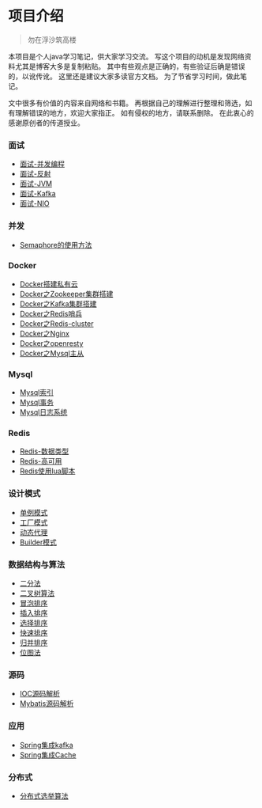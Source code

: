 # 项目介绍

> 勿在浮沙筑高楼

本项目是个人java学习笔记，供大家学习交流。
写这个项目的动机是发现网络资料尤其是博客大多是复制粘贴。
其中有些观点是正确的，有些验证后确是错误的，以讹传讹。
这里还是建议大家多读官方文档。
为了节省学习时间，做此笔记。

文中很多有价值的内容来自网络和书籍。
再根据自己的理解进行整理和筛选，如有理解错误的地方，欢迎大家指正。
如有侵权的地方，请联系删除。
在此衷心的感谢原创者的传道授业。

### 面试

* [面试-并发编程](draft/面试-并发编程.md)
* [面试-反射](draft/反射.md)
* [面试-JVM](draft/深入理解java虚拟机.md)
* [面试-Kafka](draft/Kafka.md)
* [面试-NIO](draft/NIO的理解.md)

### 并发

- [Semaphore的使用方法](draft/Semaphore的使用方法.md)

### Docker

* [Docker搭建私有云](draft/Docker搭建私有云.md)
* [Docker之Zookeeper集群搭建](draft/Docker之Zookeeper集群搭建.md)
* [Docker之Kafka集群搭建](draft/Docker之Kafka集群搭建.md)
* [Docker之Redis哨兵](draft/Docker之Redis哨兵.md)
* [Docker之Redis-cluster](draft/Docker之Redis-cluster.md)
* [Docker之Nginx](draft/Docker之Nginx.md)
* [Docker之openresty](draft/Docker之openresty.md)
* [Docker之Mysql主从](draft/Docker之Mysql主从.md)

### Mysql

* [Mysql索引](draft/mysql索引.md)
* [Mysql事务](draft/mysql事务.md)
* [Mysql日志系统](draft/Mysql日志系统.md)

### Redis

* [Redis-数据类型](draft/Redis-数据类型.md)
* [Redis-高可用](draft/Redis高可用.md)
* [Redis使用lua脚本](draft/Redis使用lua脚本.md)

### 设计模式

* [单例模式](draft/设计模式-单例.md)
* [工厂模式](draft/工厂模式.md)
* [动态代理](draft/动态代理.md)
* [Builder模式](draft/Builder.md)

### 数据结构与算法

* [二分法](draft/二分法.md)
* [二叉树算法](draft/二叉树算法.md)
* [冒泡排序](draft/冒泡排序.md)
* [插入排序](draft/插入排序.md)
* [选择排序](draft/选择排序.md)
* [快速排序](draft/快速排序.md)
* [归并排序](draft/归并排序.md)
* [位图法](draft/位图法.md)

### 源码

* [IOC源码解析](draft/IOC源码解析.md)
* [Mybatis源码解析](draft/Mybatis源码解析.md)



### 应用

- [Spring集成kafka](draft/Springboot集成kafka)
- [Spring集成Cache](draft/Springboot集成Cache)

### 分布式

- [分布式选举算法](draft/分布式选举算法.md)









